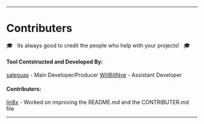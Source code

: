 ------------------------------------------------------------------------

# Contributers

:mortar_board: &nbsp; Its always good to credit the people who help with your projects! &nbsp; :mortar_board:

#### **Tool Contstructed and Developed By:**
[saleguas](https://github.com/saleguas) - Main Developer/Producer
[WillBillNye](https://github.com/WillBillNye) - Assistant Developer

#### **Contributers:**
[lin8x](https://github.com/lin8x) - Worked on improving the README.md and the CONTRIBUTER.md file

------------------------------------------------------------------------
